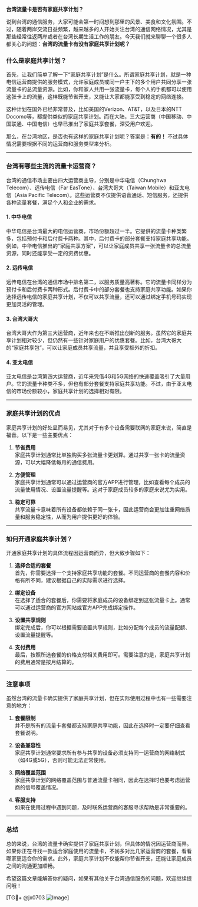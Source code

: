 **台湾流量卡是否有家庭共享计划？**

说到台湾的通信服务，大家可能会第一时间想到那里的风景、美食和文化氛围。不过，随着两岸交流日益频繁，越来越多的人开始关注台湾的通信网络情况，尤其是那些经常往返两岸或者在台湾长期生活工作的朋友。今天我们就来聊聊一个很多人都关心的问题：**台湾的流量卡有没有家庭共享计划呢？**

### 什么是家庭共享计划？

首先，让我们简单了解一下“家庭共享计划”是什么。所谓家庭共享计划，就是一种电信运营商提供的服务模式，允许家庭成员或同一户主下的多个用户共同分享一张流量卡的总流量资源。比如，你和家人共用一张流量卡，每个人的手机都可以使用这张卡上的流量，这样既能节省开支，又能让大家都能享受到稳定的网络连接。

这种计划在国外已经非常普及，比如美国的Verizon、AT&T，以及日本的NTT Docomo等，都提供类似的家庭共享计划。而在大陆，三大运营商（中国移动、中国联通、中国电信）也早已推出了家庭共享套餐，深受用户欢迎。

那么，在台湾地区，是否也有这样的家庭共享计划呢？答案是：**有的！** 不过具体情况需要根据不同的运营商和服务类型来分析。

---

### 台湾有哪些主流的流量卡运营商？

台湾的通信市场主要由四大运营商主导，分别是中华电信（Chunghwa Telecom）、远传电信（Far EasTone）、台湾大哥大（Taiwan Mobile）和亚太电信（Asia Pacific Telecom）。这些运营商不仅提供语音通话、短信服务，还提供各种流量套餐，满足个人和企业的需求。

#### 1. **中华电信**
中华电信是台湾最大的电信运营商，市场份额超过一半。它提供的流量卡种类繁多，包括预付卡和后付费卡两种。其中，后付费卡的部分套餐支持家庭共享功能。例如，中华电信推出的“家庭共享方案”，可以让家庭成员共享一张流量卡的总流量资源，同时还能享受一定的资费优惠。

#### 2. **远传电信**
远传电信在台湾的通信市场中排名第二，以服务质量高著称。它的流量卡同样分为预付卡和后付费卡两种形式。后付费卡中的部分套餐也支持家庭共享功能。如果你选择远传电信的家庭共享计划，不仅可以共享流量，还可以通过绑定手机号码实现更加灵活的管理。

#### 3. **台湾大哥大**
台湾大哥大作为第三大运营商，近年来也在不断推出创新的服务。虽然它的家庭共享计划相对较少，但仍然有一些针对家庭用户的优惠套餐。比如，台湾大哥大的“家庭共享包”，可以让家庭成员共享流量，并且享受额外的折扣。

#### 4. **亚太电信**
亚太电信是台湾第四大运营商，近年来凭借4G和5G网络的快速覆盖吸引了大量用户。它的流量卡种类不多，但也有部分套餐支持家庭共享功能。不过，由于亚太电信的市场份额较小，家庭共享计划的选择相对有限。

---

### 家庭共享计划的优点

家庭共享计划的好处显而易见，尤其对于有多个设备需要联网的家庭来说，简直是福音。以下是一些主要优点：

1. **节省费用**  
   家庭共享计划通常比单独购买多张流量卡更划算。通过共享一张卡的流量资源，可以大幅降低每月的通信费用。

2. **方便管理**  
   家庭共享计划通常可以通过运营商的官方APP进行管理，比如查看每个成员的流量使用情况、设置流量提醒等。这对于家庭成员较多的家庭来说尤为实用。

3. **稳定可靠**  
   共享流量卡意味着所有设备都依赖于同一张卡，因此运营商会更加注重网络质量和服务稳定性，从而为用户提供更好的体验。

---

### 如何开通家庭共享计划？

开通家庭共享计划的具体流程因运营商而异，但大致步骤如下：

1. **选择合适的套餐**  
   首先，你需要选择一个支持家庭共享功能的套餐。不同运营商的套餐内容和价格有所不同，建议根据自己的实际需求进行选择。

2. **绑定设备**  
   在选择了适合的套餐后，你需要将家庭成员的设备绑定到这张流量卡上。通常可以通过运营商的官方网站或官方APP完成绑定操作。

3. **设置共享规则**  
   绑定完成后，你可以根据需要设置共享规则，比如分配每个成员的流量配额、设置流量提醒等。

4. **支付费用**  
   最后，按照所选套餐的价格支付相关费用即可。需要注意的是，家庭共享计划的费用通常是按月结算的。

---

### 注意事项

虽然台湾的流量卡确实提供了家庭共享计划，但在实际使用过程中也有一些需要注意的地方：

1. **套餐限制**  
   并不是所有的流量卡套餐都支持家庭共享功能，因此在选择时一定要仔细查看套餐说明。

2. **设备兼容性**  
   家庭共享计划通常要求所有参与共享的设备必须支持同一运营商的网络制式（如4G或5G），否则可能无法正常使用。

3. **网络覆盖范围**  
   家庭共享计划的网络覆盖范围与普通流量卡相同，因此在选择时也要考虑运营商的信号覆盖情况。

4. **客服支持**  
   如果在使用过程中遇到问题，及时联系运营商的客服寻求帮助是非常重要的。

---

### 总结

总的来说，台湾的流量卡确实提供了家庭共享计划，但具体的情况因运营商而异。如果你正在寻找一款适合家庭使用的流量卡，不妨多对比几家运营商的套餐，看看哪家更适合你的需求。此外，家庭共享计划不仅能帮你节省开支，还能让家庭成员之间的沟通更加顺畅。

希望这篇文章能解答你的疑问，如果有其他关于台湾通信服务的问题，欢迎继续提问哦！

[TG💪+ @jx0703 ![Image](https://github.com/user-attachments/assets/dbca1d08-cadb-493c-b0ec-ad6f7a83f270)]